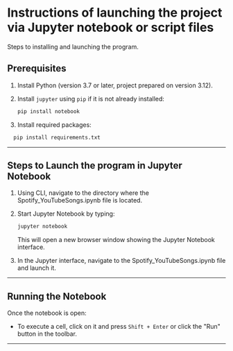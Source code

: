 # Instructions of launching the project via Jupyter notebook or script files
Steps to installing and launching the program.

## Prerequisites

1. Install Python (version 3.7 or later, project prepared on version 3.12).
2. Install `jupyter` using `pip` if it is not already installed:

   ```bash
   pip install notebook
   ```
3. Install required packages:
```bash
  pip install requirements.txt 
```
---

## Steps to Launch the program in Jupyter Notebook

1. Using CLI, navigate to the directory where the Spotify_YouTubeSongs.ipynb file is located.

2. Start Jupyter Notebook by typing:

   ```bash
   jupyter notebook
   ```

   This will open a new browser window showing the Jupyter Notebook interface.
3. In the Jupyter interface, navigate to the Spotify_YouTubeSongs.ipynb file and launch it.

---

## Running the Notebook

Once the notebook is open:

- To execute a cell, click on it and press `Shift + Enter` or click the "Run" button in the toolbar.
---